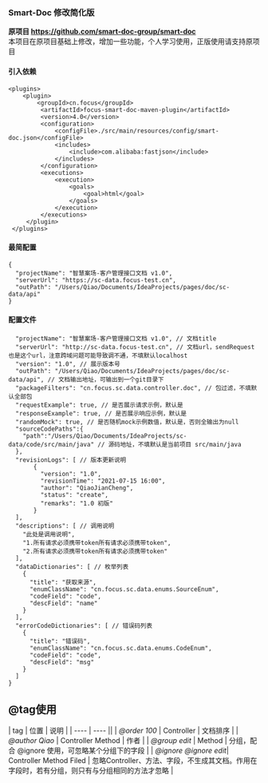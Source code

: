 ### Smart-Doc 修改简化版
**原项目 https://github.com/smart-doc-group/smart-doc**  
本项目在原项目基础上修改，增加一些功能，个人学习使用，正版使用请支持原项目

#### 引入依赖
```
<plugins>
    <plugin>
        <groupId>cn.focus</groupId>
         <artifactId>focus-smart-doc-maven-plugin</artifactId>
         <version>4.0</version>
         <configuration>
             <configFile>./src/main/resources/config/smart-doc.json</configFile>
             <includes>
                 <include>com.alibaba:fastjson</include>
             </includes>
         </configuration>
         <executions>
             <execution>
                 <goals>
                     <goal>html</goal>
                 </goals>
             </execution>
         </executions>
     </plugin>
 </plugins>
```

#### 最简配置
```
{
  "projectName": "智慧案场-客户管理接口文档 v1.0",
  "serverUrl": "https://sc-data.focus-test.cn",
  "outPath": "/Users/Qiao/Documents/IdeaProjects/pages/doc/sc-data/api"
}
```

#### 配置文件
```{
  "projectName": "智慧案场-客户管理接口文档 v1.0", // 文档title
  "serverUrl": "http://sc-data.focus-test.cn", // 文档url，sendRequest也是这个url，注意跨域问题可能导致调不通，不填默认localhost
  "version": "1.0", // 展示版本号
  "outPath": "/Users/Qiao/Documents/IdeaProjects/pages/doc/sc-data/api", // 文档输出地址，可输出到一个git目录下
  "packageFilters": "cn.focus.sc.data.controller.doc", // 包过滤，不填默认全部包
  "requestExample": true, // 是否展示请求示例，默认是
  "responseExample": true, // 是否展示响应示例，默认是
  "randomMock": true, // 是否随机mock示例数值，默认是，否则全输出为null
  "sourceCodePaths":{
    "path":"/Users/Qiao/Documents/IdeaProjects/sc-data/code/src/main/java" // 源码地址，不填默认是当前项目 src/main/java
  },
  "revisionLogs": [ // 版本更新说明
       {
         "version": "1.0",
         "revisionTime": "2021-07-15 16:00",
         "author": "QiaoJianCheng",
         "status": "create",
         "remarks": "1.0 初版"
       }
  ],
  "descriptions": [ // 调用说明
    "此处是调用说明",
    "1.所有请求必须携带token所有请求必须携带token",
    "2.所有请求必须携带token所有请求必须携带token"
  ],
  "dataDictionaries": [ // 枚举列表
    {
      "title": "获取来源",
      "enumClassName": "cn.focus.sc.data.enums.SourceEnum",
      "codeField": "code",
      "descField": "name"
    }
  ],
  "errorCodeDictionaries": [ // 错误码列表
    {
      "title": "错误码",
      "enumClassName": "cn.focus.sc.data.enums.CodeEnum",
      "codeField": "code",
      "descField": "msg"
    }
  ]
}
```

## @tag使用
|  tag   | 位置  |   说明 |
|  ----  | ----  ||
| *@order 100*  | Controller |  文档排序 |
| *@author Qiao*  | Controller Method | 作者 |
| *@group edit*  | Method | 分组，配合 @ignore 使用，可忽略某个分组下的字段 |
| *@ignore* *@ignore edit*| Controller Method Filed | 忽略Controller、方法、字段，不生成其文档。作用在字段时，若有分组，则只有与分组相同的方法才忽略 |
 
 
 
 
 
 
 
 
 
 
 
 
 
 
 
 
 
 
 
 
 
 
 